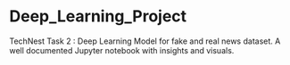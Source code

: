# Deep_Learning_Project
TechNest Task 2 : Deep Learning Model for fake and real news dataset. A well documented Jupyter notebook with insights and visuals.
